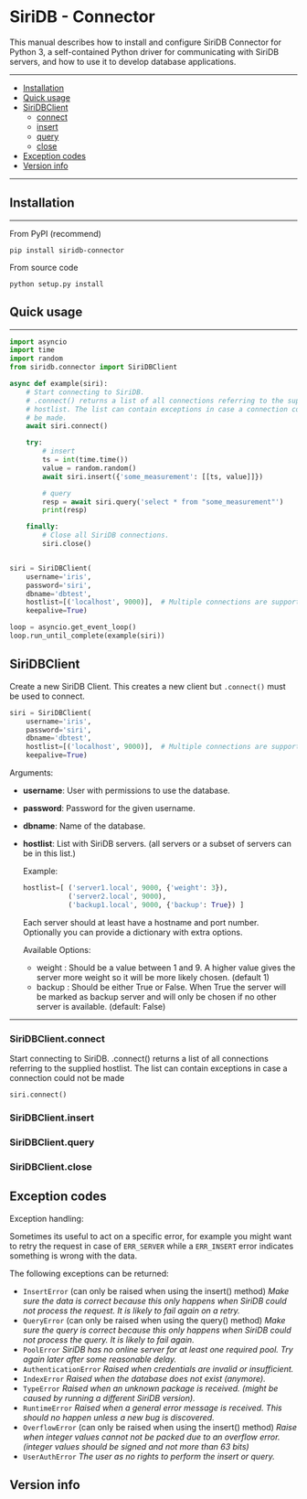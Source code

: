 SiriDB - Connector
==================

This manual describes how to install and configure SiriDB Connector for Python 3, a self-contained Python driver for communicating with SiriDB servers, and how to use it to develop database applications.


---------------------------------------
  * [Installation](#installation)
  * [Quick usage](#quick-usage)
  * [SiriDBClient](#siridbclient)
    * [connect](#siridbclientconnect)
    * [insert](#siridbclientinsert)
    * [query](#siridbclientquery)
    * [close](#siridbclientclose)
  * [Exception codes](#exception-codes)
  * [Version info](#version-info)

---------------------------------------

## Installation
------------

From PyPI (recommend)

```
pip install siridb-connector
```

From source code

```
python setup.py install
```


## Quick usage
-------

```python
import asyncio
import time
import random
from siridb.connector import SiriDBClient

async def example(siri):
    # Start connecting to SiriDB.
    # .connect() returns a list of all connections referring to the supplied
    # hostlist. The list can contain exceptions in case a connection could not
    # be made.
    await siri.connect()

    try:
        # insert
        ts = int(time.time())
        value = random.random()
        await siri.insert({'some_measurement': [[ts, value]]})

        # query
        resp = await siri.query('select * from "some_measurement"')
        print(resp)

    finally:
        # Close all SiriDB connections.
        siri.close()


siri = SiriDBClient(
    username='iris',
    password='siri',
    dbname='dbtest',
    hostlist=[('localhost', 9000)],  # Multiple connections are supported
    keepalive=True)

loop = asyncio.get_event_loop()
loop.run_until_complete(example(siri))
```


## SiriDBClient
Create a new SiriDB Client. This creates a new client but `.connect()` must be used to connect.

```python
siri = SiriDBClient(
    username='iris',
    password='siri',
    dbname='dbtest',
    hostlist=[('localhost', 9000)],  # Multiple connections are supported
    keepalive=True)
```

Arguments:
* __username__: User with permissions to use the database.
* __password__: Password for the given username.
* __dbname__: Name of the database.
* __hostlist__: List with SiriDB servers. (all servers or a subset of
  servers can be in this list.)

    Example:
    ```python
    hostlist=[ ('server1.local', 9000, {'weight': 3}),
               ('server2.local', 9000),
               ('backup1.local', 9000, {'backup': True}) ]
    ```
    Each server should at least have a hostname and port
    number. Optionally you can provide a dictionary with
    extra options.

    Available Options:
    - weight : Should be a value between 1 and 9. A higher
                value gives the server more weight so it will
                be more likely chosen. (default 1)
    - backup : Should be either True or False. When True the
                server will be marked as backup server and
                will only be chosen if no other server is
                available. (default: False)

******************************************************************************

### SiriDBClient.connect

Start connecting to SiriDB. .connect() returns a list of all connections referring to the supplied hostlist. The list can contain exceptions in case a connection could not be made
```
siri.connect()
```

### SiriDBClient.insert

### SiriDBClient.query

### SiriDBClient.close


## Exception codes

Exception handling:

Sometimes its useful to act on a specific error, for example you might want to retry the request in case of `ERR_SERVER` while a `ERR_INSERT` error indicates something is wrong with the data.

The following exceptions can be returned:

- `InsertError` (can only be raised when using the insert() method) *Make sure the data is correct because this only happens when SiriDB could not process the request. It is likely to fail again on a retry.*
- `QueryError` (can only be raised when using the query() method) *Make sure the query is correct because this only happens when SiriDB could not process the query. It is likely to fail again.*
- `PoolError` *SiriDB has no online server for at least one required pool. Try again later after some reasonable delay.*
- `AuthenticationError` *Raised when credentials are invalid or insufficient.*
- `IndexError` *Raised when the database does not exist (anymore).*
- `TypeError` *Raised when an unknown package is received. (might be caused by running a different SiriDB version).*
- `RuntimeError` *Raised when a general error message is received. This should no happen unless a new bug is discovered.*
- `OverflowError` (can only be raised when using the insert() method) *Raise when integer values cannot not be packed due to an overflow error. (integer values should be signed and not more than 63 bits)*
- `UserAuthError` *The user as no rights to perform the insert or query.*



## Version info